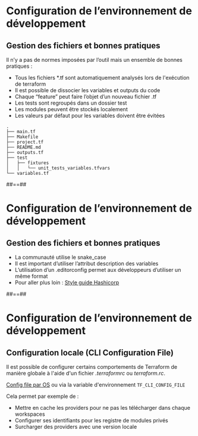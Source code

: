 <!-- .slide: -->
# Configuration de l’environnement de développement

## Gestion des fichiers et bonnes pratiques

Il n’y a pas de normes imposées par l’outil mais un ensemble de bonnes pratiques :

* Tous les fichiers *.tf sont automatiquement analysés lors de l'exécution de terraform
* Il est possible de dissocier les variables et outputs du code
* Chaque “feature” peut faire l’objet d’un nouveau fichier .tf
* Les tests sont regroupés dans un dossier test
* Les modules peuvent être stockés localement
* Les valeurs par défaut pour les variables doivent être évitées

```
.
├── main.tf
├── Makefile
├── project.tf
├── README.md
├── outputs.tf
├── test
│   ├── fixtures
│   │   └── unit_tests_variables.tfvars
└── variables.tf
```

##==##
<!-- .slide: class="with-code-bg-dark"-->

# Configuration de l’environnement de développement

## Gestion des fichiers et bonnes pratiques

* La communauté utilise le snake_case
* Il est important d’utiliser l’attribut description des variables
* L’utilisation d’un .editorconfig permet aux développeurs d’utiliser un même format
* Pour aller plus loin : [Style guide Hashicorp](https://developer.hashicorp.com/terraform/language/style)

##==##

# Configuration de l’environnement de développement

## Configuration locale (CLI Configuration File)

Il est possible de configurer certains comportements de Terraform de manière globale à l'aide d'un fichier *.terraformrc* ou *terraform.rc*.

[Config file par OS](https://www.terraform.io/docs/cli/config/config-file.html) ou via la variable d'environnement `TF_CLI_CONFIG_FILE`

Cela permet par exemple de :

* Mettre en cache les providers pour ne pas les télécharger dans chaque workspaces
* Configurer ses identifiants pour les registre de modules privés
* Surcharger des providers avec une version locale

